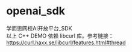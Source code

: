 # openai_sdk
学而思网校AI开放平台_SDK  
以上 C++ DEMO 依赖 libcurl 库。参考链接：https://curl.haxx.se/libcurl/features.html#thread
